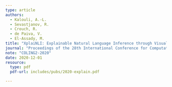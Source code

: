 ```yaml
---
type: article
authors:
  - Kalouli, A.-L.
  - Sevastjanov, R.
  - Crouch, R.
  - de Paiva, V.
  - El-Assady, M.
title: "XplaiNLI: Explainable Natural Language Inference through Visual Analytics"
journal: "Proceedings of the 28th International Conference for Computational Linguistics (COLING). Barcelona - Spain (online)"
note: "COLING2-2020"
date: 2020-12-01
resource:
  type: pdf
  pdf-url: includes/pubs/2020-explain.pdf

---
```


